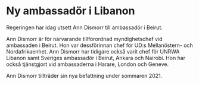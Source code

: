 # Ny ambassadör i Libanon

Regeringen har idag utsett Ann Dismorr till ambassadör i Beirut.

Ann Dismorr är för närvarande tillförordnad myndighetschef vid ambassaden i Beirut. Hon var dessförinnan chef för UD:s Mellanöstern- och Nordafrikaenhet. Ann Dismorr har tidigare också varit chef för UNRWA Libanon samt Sveriges ambassadör i Beirut, Ankara och Nairobi. Hon har också tjänstgjort vid ambassaderna i Harare, London och Geneve.

Ann Dismorr tillträder sin nya befattning under sommaren 2021.

